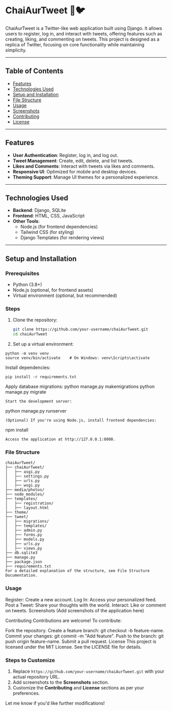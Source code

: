 # ChaiAurTweet 🍵🐦

ChaiAurTweet is a Twitter-like web application built using Django. It allows users to register, log in, and interact with tweets, offering features such as creating, liking, and commenting on tweets. This project is designed as a replica of Twitter, focusing on core functionality while maintaining simplicity.

---

## Table of Contents
- [Features](#features)
- [Technologies Used](#technologies-used)
- [Setup and Installation](#setup-and-installation)
- [File Structure](#file-structure)
- [Usage](#usage)
- [Screenshots](#screenshots)
- [Contributing](#contributing)
- [License](#license)

---

## Features
- **User Authentication**: Register, log in, and log out.
- **Tweet Management**: Create, edit, delete, and list tweets.
- **Likes and Comments**: Interact with tweets via likes and comments.
- **Responsive UI**: Optimized for mobile and desktop devices.
- **Theming Support**: Manage UI themes for a personalized experience.

---

## Technologies Used
- **Backend**: Django, SQLite
- **Frontend**: HTML, CSS, JavaScript
- **Other Tools**:
  - Node.js (for frontend dependencies)
  - Tailwind CSS (for styling)
  - Django Templates (for rendering views)

---

## Setup and Installation

### Prerequisites
- Python (3.8+)
- Node.js (optional, for frontend assets)
- Virtual environment (optional, but recommended)

### Steps
1. Clone the repository:
   ```bash
   git clone https://github.com/your-username/chaiAurTweet.git
   cd chaiAurTweet
   ```
2. Set up a virtual environment:

```
python -m venv venv
source venv/bin/activate    # On Windows: venv\Scripts\activate
```
Install dependencies:
```
pip install -r requirements.txt
```
Apply database migrations:
python manage.py makemigrations
python manage.py migrate
```
Start the development server:
```
python manage.py runserver
```
(Optional) If you're using Node.js, install frontend dependencies:
```
npm install
```
Access the application at http://127.0.0.1:8000.
```
### File Structure
```
chaiAurTweet/
├── chaiAurTweet/
│   ├── asgi.py
│   ├── settings.py
│   ├── urls.py
│   ├── wsgi.py
├── media/photos/
├── node_modules/
├── templates/
│   ├── registration/
│   ├── layout.html
├── theme/
├── tweet/
│   ├── migrations/
│   ├── templates/
│   ├── admin.py
│   ├── forms.py
│   ├── models.py
│   ├── urls.py
│   ├── views.py
├── db.sqlite3
├── manage.py
├── package.json
├── requirements.txt
For a detailed explanation of the structure, see File Structure Documentation.
```
### Usage
Register: Create a new account.
Log In: Access your personalized feed.
Post a Tweet: Share your thoughts with the world.
Interact: Like or comment on tweets.
Screenshots
(Add screenshots of the application here)

Contributing
Contributions are welcome! To contribute:

Fork the repository.
Create a feature branch: git checkout -b feature-name.
Commit your changes: git commit -m "Add feature".
Push to the branch: git push origin feature-name.
Submit a pull request.
License
This project is licensed under the MIT License. See the LICENSE file for details.


### Steps to Customize
1. Replace `https://github.com/your-username/chaiAurTweet.git` with your actual repository URL.
2. Add screenshots to the **Screenshots** section.
3. Customize the **Contributing** and **License** sections as per your preferences.

Let me know if you'd like further modifications!
